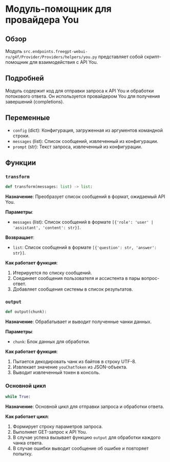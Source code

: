 # Модуль-помощник для провайдера You

## Обзор

Модуль `src.endpoints.freegpt-webui-ru/g4f/Provider/Providers/helpers/you.py` представляет собой скрипт-помощник для взаимодействия с API You.

## Подробней

Модуль содержит код для отправки запроса к API You и обработки потокового ответа. Он используется провайдером You для получения завершений (completions).

## Переменные

*   `config` (dict): Конфигурация, загруженная из аргументов командной строки.
*   `messages` (list): Список сообщений, извлеченный из конфигурации.
*   `prompt` (str): Текст запроса, извлеченный из конфигурации.

## Функции

### `transform`

```python
def transform(messages: list) -> list:
```

**Назначение**: Преобразует список сообщений в формат, ожидаемый API You.

**Параметры**:

*   `messages` (list): Список сообщений в формате `[{'role': 'user' | 'assistant', 'content': str}]`.

**Возвращает**:

*   `list`: Список сообщений в формате `[{'question': str, 'answer': str}]`.

**Как работает функция**:

1.  Итерируется по списку сообщений.
2.  Соединяет сообщения пользователя и ассистента в пары вопрос-ответ.
3.  Добавляет сообщения системы в список результатов.

### `output`

```python
def output(chunk):
```

**Назначение**: Обрабатывает и выводит полученные чанки данных.

**Параметры**:

*   `chunk`: Блок данных для обработки.

**Как работает функция**:

1.  Пытается декодировать чанк из байтов в строку UTF-8.
2.  Извлекает значение `youChatToken` из JSON-объекта.
3.  Выводит извлеченный токен в консоль.

### Основной цикл

```python
while True:
```

**Назначение**: Основной цикл для отправки запроса и обработки ответа.

**Как работает цикл**:

1.  Формирует строку параметров запроса.
2.  Выполняет GET-запрос к API You.
3.  В случае успеха вызывает функцию `output` для обработки каждого чанка ответа.
4.  В случае ошибки выводит сообщение об ошибке и повторяет попытку.